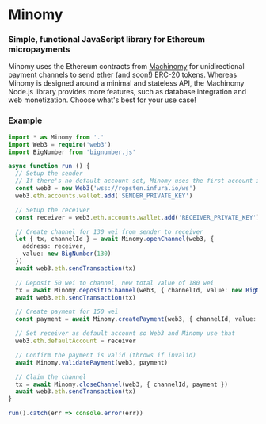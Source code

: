 # Minomy

### Simple, functional JavaScript library for Ethereum micropayments

Minomy uses the Ethereum contracts from [Machinomy](https://github.com/machinomy/machinomy) for unidirectional payment channels to send ether (and soon!) ERC-20 tokens. Whereas Minomy is designed around a minimal and stateless API, the Machinomy Node.js library provides more features, such as database integration and web monetization. Choose what's best for your use case!

### Example

```typescript
import * as Minomy from '.'
import Web3 = require('web3')
import BigNumber from 'bignumber.js'

async function run () {
  // Setup the sender
  // If there's no default account set, Minomy uses the first account in wallet
  const web3 = new Web3('wss://ropsten.infura.io/ws')
  web3.eth.accounts.wallet.add('SENDER_PRIVATE_KEY')

  // Setup the receiver
  const receiver = web3.eth.accounts.wallet.add('RECEIVER_PRIVATE_KEY').address

  // Create channel for 130 wei from sender to receiver
  let { tx, channelId } = await Minomy.openChannel(web3, {
    address: receiver,
    value: new BigNumber(130)
  })
  await web3.eth.sendTransaction(tx)

  // Deposit 50 wei to channel, new total value of 180 wei
  tx = await Minomy.depositToChannel(web3, { channelId, value: new BigNumber(50) })
  await web3.eth.sendTransaction(tx)

  // Create payment for 150 wei
  const payment = await Minomy.createPayment(web3, { channelId, value: new BigNumber(150) })

  // Set receiver as default account so Web3 and Minomy use that
  web3.eth.defaultAccount = receiver

  // Confirm the payment is valid (throws if invalid)
  await Minomy.validatePayment(web3, payment)

  // Claim the channel
  tx = await Minomy.closeChannel(web3, { channelId, payment })
  await web3.eth.sendTransaction(tx)
}

run().catch(err => console.error(err))
```
